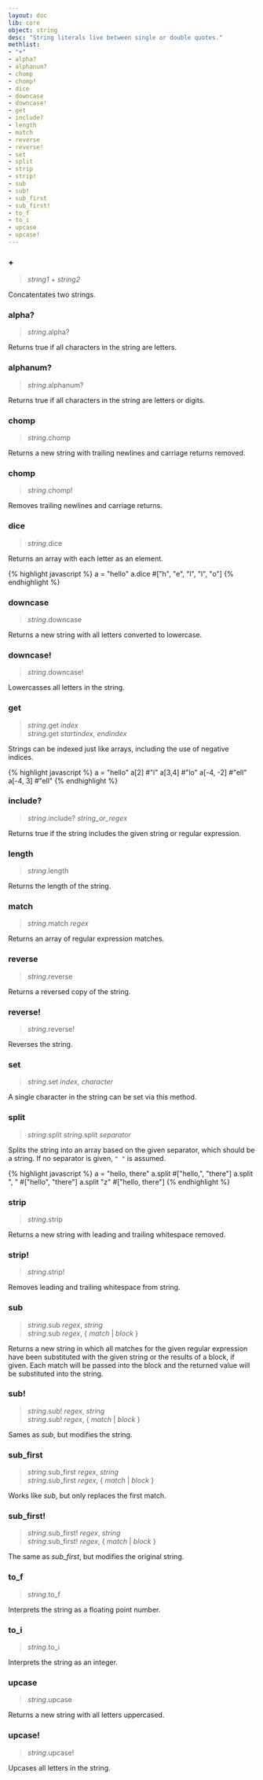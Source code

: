 ```yaml
---
layout: doc
lib: core
object: string
desc: "String literals live between single or double quotes."
methlist:
- "+"
- alpha?
- alphanum?
- chomp
- chomp!
- dice
- downcase
- downcase!
- get
- include?
- length
- match
- reverse
- reverse!
- set
- split
- strip
- strip!
- sub
- sub!
- sub_first
- sub_first!
- to_f
- to_i
- upcase
- upcase!
---
```


### \+
> _string1_ \+ _string2_

Concatentates two strings.

### alpha?
> _string_.alpha?

Returns true if all characters in the string are letters.

### alphanum?
> _string_.alphanum?

Returns true if all characters in the string are letters or digits.

### chomp
> _string_.chomp

Returns a new string with trailing newlines and carriage returns removed.

### chomp
> _string_.chomp!

Removes trailing newlines and carriage returns.

### dice
> _string_.dice

Returns an array with each letter as an element.

{% highlight javascript %}
a = "hello"
a.dice   #["h", "e", "l", "l", "o"]
{% endhighlight %}

### downcase
> _string_.downcase

Returns a new string with all letters converted to lowercase.

### downcase!
> _string_.downcase!

Lowercasses all letters in the string.

### get
>_string_.get _index_  
>_string_.get _startindex_, _endindex_

Strings can be indexed just like arrays, including the use of negative indices.

{% highlight javascript %}
a = "hello"
a[2]       #"l"
a[3,4]     #"lo"
a[-4, -2]  #"ell"
a[-4, 3]   #"ell"
{% endhighlight %}

### include?
> _string_.include? _string_or_regex_

Returns true if the string includes the given string or regular expression.

### length
> _string_.length

Returns the length of the string.

### match
> _string_.match _regex_

Returns an array of regular expression matches.

### reverse
> _string_.reverse

Returns a reversed copy of the string.

### reverse!
> _string_.reverse!

Reverses the string.

### set
>_string_.set _index_, _character_

A single character in the string can be set via this method.

### split
>_string_.split
>_string_.split _separator_

Splits the string into an array based on the given separator, which should be a string. If no separator is given, `" "` is assumed.

{% highlight javascript %}
a = "hello, there"
a.split       #["hello,", "there"]
a.split ", "  #["hello", "there"]
a.split "z"   #["hello, there"]
{% endhighlight %}

### strip
>_string_.strip

Returns a new string with leading and trailing whitespace removed.

### strip!
>_string_.strip!

Removes leading and trailing whitespace from string.

### sub
>_string_.sub _regex_, _string_  
>_string_.sub _regex_, { _match_ | _block_ }

Returns a new string in which all matches for the given regular expression have been substituted with the given string or the results of a block, if given. Each match will be passed into the block and the returned value will be substituted into the string.

### sub!
>_string_.sub! _regex_, _string_  
>_string_.sub! _regex_, { _match_ | _block_ }

Sames as *sub*, but modifies the string.

### sub\_first
>_string_.sub\_first _regex_, _string_  
>_string_.sub\_first _regex_, { _match_ | _block_ }

Works like *sub*, but only replaces the first match.

### sub\_first!
>_string_.sub\_first! _regex_, _string_  
>_string_.sub\_first! _regex_, { _match_ | _block_ }

The same as *sub\_first*, but modifies the original string.

### to\_f
>_string_.to\_f

Interprets the string as a floating point number.

### to\_i
>_string_.to\_i

Interprets the string as an integer.

### upcase
> _string_.upcase

Returns a new string with all letters uppercased.

### upcase!
> _string_.upcase!

Upcases all letters in the string.

